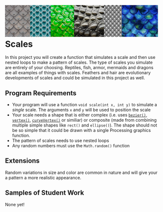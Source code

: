 ![](VariousScales.png)
Scales
======
In this project you will create a function that simulates a scale and then use nested loops to make a pattern of scales. The type of scales you simulate are entirely of your choosing. Reptiles, fish, armor, mermaids and dragons are all examples of things with scales. Feathers and hair are evolutionary developments of scales and could be simulated in this project as well.

Program Requirements
--------------------
* Your program will use a function `void scale(int x, int y)` to simulate a *single* scale. The arguments `x` and `y` will be used to position the scale
* Your scale needs a shape that is either complex (i.e. uses [`bezier()`](https://processing.org/reference/bezier_.html), [`vertex()`](https://processing.org/reference/vertex_.html), [`curveVertex()`](https://processing.org/reference/curveVertex_.html) or similiar) or composite (made from combining multiple simple shapes like `rect()` and `ellipse()`). The shape should not be so simple that it could be drawn with a single Processing graphics function.
* The pattern of scales needs to use nested loops
* Any random numbers must use the `Math.random()` function

Extensions
-----------------------
Random variations in size and color are common in nature and will give your a pattern a more realistic appearance.

Samples of Student Work
-----------------------
None yet!
